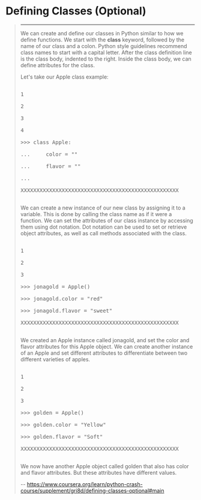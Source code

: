 # Defining Classes (Optional)
> 
> * * *
> 
> We can create and define our classes in Python similar to how we define functions. We start with the **class** keyword, followed by the name of our class and a colon. Python style guidelines recommend class names to start with a capital letter. After the class definition line is the class body, indented to the right. Inside the class body, we can define attributes for the class.
> 
> Let's take our Apple class example:
> 
> <pre contenteditable="false" data-language="python" tabindex="0" style="opacity: 1;">
> 
> 1
> 
> 2
> 
> 3
> 
> 4
> 
> >>> class Apple:
> 
> ...     color = ""
> 
> ...     flavor = ""
> 
> ... 
> 
> XXXXXXXXXXXXXXXXXXXXXXXXXXXXXXXXXXXXXXXXXXXXXXXXXX
> 
> </pre>
> 
> We can create a new instance of our new class by assigning it to a variable. This is done by calling the class name as if it were a function. We can set the attributes of our class instance by accessing them using dot notation. Dot notation can be used to set or retrieve object attributes, as well as call methods associated with the class.
> 
> <pre contenteditable="false" data-language="python" tabindex="0" style="opacity: 1;">
> 
> 1
> 
> 2
> 
> 3
> 
> >>> jonagold = Apple()
> 
> >>> jonagold.color = "red"
> 
> >>> jonagold.flavor = "sweet"
> 
> XXXXXXXXXXXXXXXXXXXXXXXXXXXXXXXXXXXXXXXXXXXXXXXXXX
> 
> </pre>
> 
> We created an Apple instance called jonagold, and set the color and flavor attributes for this Apple object. We can create another instance of an Apple and set different attributes to differentiate between two different varieties of apples.
> 
> <pre contenteditable="false" data-language="python" tabindex="0" style="opacity: 1;">
> 
> 1
> 
> 2
> 
> 3
> 
> >>> golden = Apple()
> 
> >>> golden.color = "Yellow"
> 
> >>> golden.flavor = "Soft"
> 
> XXXXXXXXXXXXXXXXXXXXXXXXXXXXXXXXXXXXXXXXXXXXXXXXXX
> 
> </pre>
> 
> We now have another Apple object called golden that also has color and flavor attributes. But these attributes have different values.
>
> -- https://www.coursera.org/learn/python-crash-course/supplement/gri8d/defining-classes-optional#main
